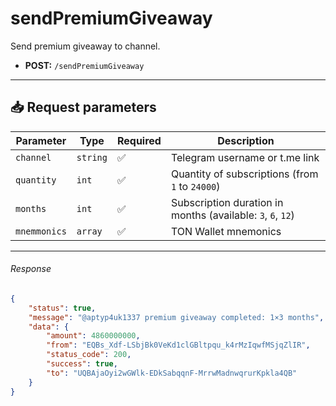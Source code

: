# sendPremiumGiveaway

Send premium giveaway to channel.

- **POST:** `/sendPremiumGiveaway`

---

## 📥 Request parameters

| **Parameter** | **Type** | **Required**  | **Description**                                      |
|---------------|----------|---------------|------------------------------------------------------|
| `channel`     | `string` | ✅            | Telegram username or t.me link                       |
| `quantity`    | `int`    | ✅            | Quantity of subscriptions (from `1` to `24000`)      |
| `months`      | `int`    | ✅            | Subscription duration in months (available: `3`, `6`, `12`) |
| `mnemmonics`  | `array`  | ✅            | TON Wallet mnemonics                                 |

---

###### Response

```json
{
    "status": true,
    "message": "@aptyp4uk1337 premium giveaway completed: 1×3 months",
    "data": {
        "amount": 4860000000,
        "from": "EQBs_Xdf-LSbjBk0VeKd1clGBltpqu_k4rMzIqwfMSjqZlIR",
        "status_code": 200,
        "success": true,
        "to": "UQBAjaOyi2wGWlk-EDkSabqqnF-MrrwMadnwqrurKpkla4QB"
    }
}
```